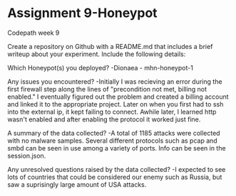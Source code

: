 # Assignment 9-Honeypot
Codepath week 9

Create a repository on Github with a README.md that includes a brief writeup about your experiment. Include the following details:

Which Honeypot(s) you deployed? 
-Dionaea - mhn-honeypot-1

Any issues you encountered?
-Initially I was recieving an error during the first firewall step along the lines of "precondition not met, billing not enabled." I eventually figured out the problem and created a billing account and linked it to the appropriate project. Later on when you first had to ssh into the external ip, it kept failing to connect. Awhile later, I learned http wasn't enabled and after enabling the protocol it worked just fine.

A summary of the data collected?
-A total of 1185 attacks were collected with no malware samples. Several different protocols such as pcap and smbd can be seen in use among a variety of ports. Info can be seen in the session.json.

Any unresolved questions raised by the data collected?
-I expected to see lots of countries that could be considered our enemy such as Russia, but saw a suprisingly large amount of USA attacks.
